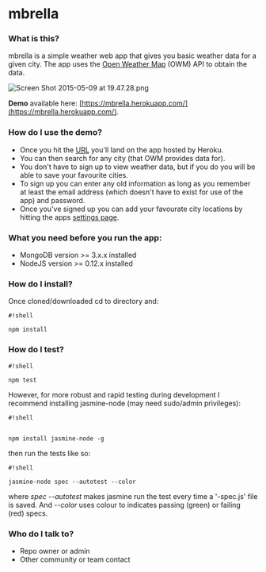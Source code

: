 # mbrella #

### What is this? ###

mbrella is a simple weather web app that gives you basic weather data for a given city. The app uses the [Open Weather Map](http://openweathermap.org/) (OWM) API to obtain the data.

![Screen Shot 2015-05-09 at 19.47.28.png](https://bitbucket.org/repo/B8gGMK/images/2008533438-Screen%20Shot%202015-05-09%20at%2019.47.28.png)

**Demo** available here: [https://mbrella.herokuapp.com/](https://mbrella.herokuapp.com/).

### How do I use the demo? ###
* Once you hit the [URL](http://mbrella.herokuapp.com/) you'll land on the app hosted by Heroku.
* You can then search for any city (that OWM provides data for).
* You don't have to sign up to view weather data, but if you do you will be able to save your favourite cities.
* To sign up you can enter any old information as long as you remember at least the email address (which doesn't have to exist for use of the app) and password.
* Once you've signed up you can add your favourate city locations by hitting the apps [settings page](https://mbrella.herokuapp.com/myweather/user).

### What you need before you run the app: ###

* MongoDB version >= 3.x.x installed
* NodeJS version >= 0.12.x installed

### How do I install? ###

Once cloned/downloaded cd to directory and:

```
#!shell

npm install
```

### How do I test? ###
```
#!shell

npm test
```
However, for more robust and rapid testing during development I recommend installing jasmine-node (may need sudo/admin privileges):

```
#!shell


npm install jasmine-node -g
```
then run the tests like so:

```
#!shell

jasmine-node spec --autotest --color
```
where *spec --autotest* makes jasmine run the test every time a '-spec.js' file is saved. And *--color* uses colour to indicates passing (green) or failing (red) specs.

### Who do I talk to? ###

* Repo owner or admin
* Other community or team contact